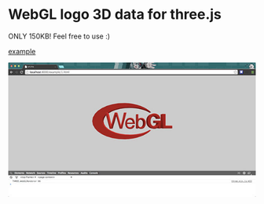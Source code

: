 WebGL logo 3D data for three.js
===========

ONLY 150KB! Feel free to use :)

[example](http://yomotsu.github.io/webgl-logo/example/1.html)

![](./example/img.jpg)
